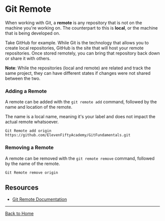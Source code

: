 # Git Remote

When working with Git, a **remote** is any repository that is not on the machine you're working on. The counterpart to this is **local**, or the machine that is being developed on.

Take GitHub for example. While Git is the technology that allows you to create local repositories, GitHub is the site that will host your remote repositories. Once stored remotely, you can bring that repository back down or share it with others.

**Note**: While the repositories (local and remote) are related and track the same project, they can have different states if changes were not shared between the two.

### Adding a Remote

A remote can be added with the `git remote add` command, followed by the name and location of the remote.

The name is a local name, meaning it's your label and does not impact the actual remote whatsoever.

```
Git Remote add origin https://github.com/ElevenFiftyAcademy/GitFundamentals.git
```

### Removing a Remote

A remote can be removed with the `git remote remove` command, followed by the name of the remote.

```
Git Remote remove origin
```

## Resources

- [Git Remote Documentation](https://git-scm.com/docs/git-remote)

---

[Back to Home](../README.md)

